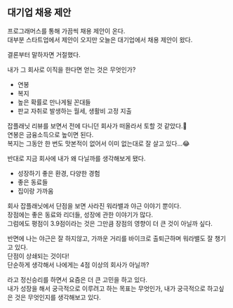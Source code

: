 ## 대기업 채용 제안

프로그래머스를 통해 가끔씩 채용 제안이 온다.  
대부분 스타트업에서 제안이 오지만 오늘은 대기업에서 채용 제안이 왔다.  

결론부터 말하자면 거절했다.  

내가 그 회사로 이직을 한다면 얻는 것은 무엇인가?  
- 연봉
- 복지
- 높은 확률로 만나게될 꼰대들
- 판교 자취로 발생하는 월세, 생활비 고정 지출

잡플래닛 리뷰를 보면서 전에 다니던 회사가 떠올라서 토할 것 같았다.🤮  
연봉은 금융소득으로 높이면 된다.  
복지는 그동안 한 번도 맛본적이 없어서 이미 없는대로 잘 살고 있다...😂

반대로 지금 회사에 내가 왜 다닐까를 생각해보게 됐다.  
- 성장하기 좋은 환경, 다양한 경험  
- 좋은 동료들  
- 집이랑 가까움  

회사 잡플래닛에서 단점을 보면 사라진 워라밸과 야근 이야기 뿐이다.  
장점에는 좋은 동료와 리더들, 성장에 관한 이야기가 많다.  
그럼에도 평점이 3.9점이라는 것은 그만큼 장점의 영향이 더 큰 것이 아닐까 싶다.  

반면에 나는 야근은 잘 하지않고, 가까운 거리를 바이크로 출퇴근하며 워라밸도 잘 챙기고 있다.  
단점이 상쇄되는 것이다!  
단순하게 생각해서 나에게는 4점 이상의 회사가 아닐까?  

라고 정신승리를 하면서 요즘은 더 큰 고민을 하고 있다.  
내가 성장을 해서 궁극적으로 이루려고 하는 목표는 무엇인가, 내가 궁극적으로 하고싶은 것은 무엇인지를 생각해보고 있다.